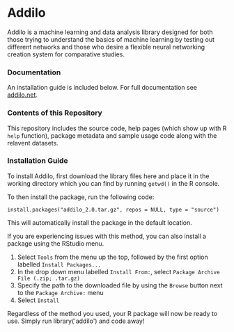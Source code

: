 # Addilo

Addilo is a machine learning and data analysis library designed for both those trying to understand the basics of machine learning by testing out different networks and those who desire a flexible neural networking creation system for comparative studies.

### Documentation

An installation guide is included below. For full documentation see [addilo.net](https://addilo.net).

### Contents of this Repository

This repository includes the source code, help pages (which show up with R `help` function), package metadata and sample usage code along with the relavent datasets.

### Installation Guide

To install Addilo, first download the library files here and place it in the working directory which you can find by running `getwd()` in the R console.

To then install the package, run the following code:

`install.packages("addilo_2.0.tar.gz", repos = NULL, type = "source")`

This will automatically install the package in the default location.

If you are experiencing issues with this method, you can also install a package using the RStudio menu.

1. Select `Tools` from the menu up the top, followed by the first option labelled `Install Packages...`
2. In the drop down menu labelled `Install From:`, select `Package Archive File (.zip; .tar.gz)`
3. Specify the path to the downloaded file by using the `Browse` button next to the `Package Archive:` menu
4. Select `Install`

Regardless of the method you used, your R package will now be ready to use. Simply run library('addilo') and code away!